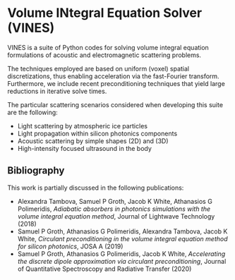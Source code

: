 # **V**olume **IN**tegral **E**quation **S**olver (**VINES**) 

VINES is a suite of Python codes for solving volume integral equation formulations of acoustic and electromagnetic scattering problems.

The techniques employed are based on uniform (voxel) spatial discretizations, thus enabling acceleration via the fast-Fourier transform. Furthermore, we include recent preconditioning techniques that yield large reductions in iterative solve times.

The particular scattering scenarios considered when developing this suite are the following:

* Light scattering by atmospheric ice particles
* Light propagation within silicon photonics components
* Acoustic scattering by simple shapes (2D) and (3D)
* High-intensity focused ultrasound in the body

## Bibliography
This work is partially discussed in the following publications:
* Alexandra Tambova, Samuel P Groth, Jacob K White, Athanasios G Polimeridis, *Adiabatic absorbers in photonics simulations with the volume integral equation method*, Journal of Lightwave Technology (2018)
* Samuel P Groth, Athanasios G Polimeridis, Alexandra Tambova, Jacob K White, *Circulant preconditioning in the volume integral equation method for silicon photonics*, JOSA A (2019)
* Samuel P Groth, Athanasios G Polimeridis, Jacob K White, *Accelerating the discrete dipole approximation via circulant preconditioning*, Journal of Quantitative Spectroscopy and Radiative Transfer (2020)


